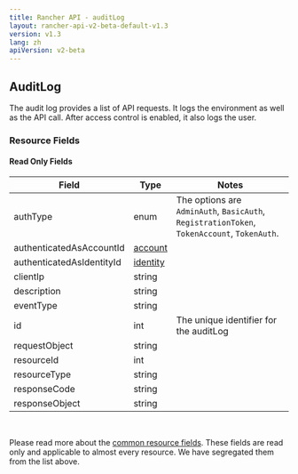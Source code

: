 ```yaml
---
title: Rancher API - auditLog
layout: rancher-api-v2-beta-default-v1.3
version: v1.3
lang: zh
apiVersion: v2-beta
---
```


## AuditLog

The audit log provides a list of API requests. It logs the environment as well as the API call. After access control is enabled, it also logs the user.

### Resource Fields


#### Read Only Fields

Field | Type   | Notes
---|---|---
authType | enum  | The options are `AdminAuth`, `BasicAuth`, `RegistrationToken`, `TokenAccount`, `TokenAuth`.
authenticatedAsAccountId | [account]({{site.baseurl}}/rancher/{{page.version}}/{{page.lang}}/api/{{page.apiVersion}}/api-resources/account/)  | 
authenticatedAsIdentityId | [identity]({{site.baseurl}}/rancher/{{page.version}}/{{page.lang}}/api/{{page.apiVersion}}/api-resources/identity/)  | 
clientIp | string  | 
description | string  | 
eventType | string  | 
id | int  | The unique identifier for the auditLog
requestObject | string  | 
resourceId | int  | 
resourceType | string  | 
responseCode | string  | 
responseObject | string  | 


<br>

Please read more about the [common resource fields]({{site.baseurl}}/rancher/{{page.version}}/{{page.lang}}/api/{{page.apiVersion}}/common/). These fields are read only and applicable to almost every resource. We have segregated them from the list above.




